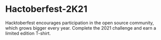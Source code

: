 # Hactoberfest-2K21
Hacktoberfest encourages participation in the open source community, which grows bigger every year. Complete the 2021 challenge and earn a limited edition T-shirt.
